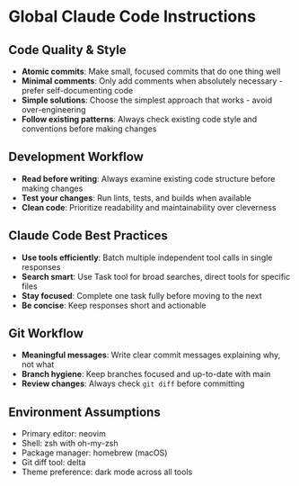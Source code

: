 # Global Claude Code Instructions

## Code Quality & Style

- **Atomic commits**: Make small, focused commits that do one thing well
- **Minimal comments**: Only add comments when absolutely necessary - prefer self-documenting code
- **Simple solutions**: Choose the simplest approach that works - avoid over-engineering
- **Follow existing patterns**: Always check existing code style and conventions before making changes

## Development Workflow

- **Read before writing**: Always examine existing code structure before making changes
- **Test your changes**: Run lints, tests, and builds when available
- **Clean code**: Prioritize readability and maintainability over cleverness

## Claude Code Best Practices

- **Use tools efficiently**: Batch multiple independent tool calls in single responses
- **Search smart**: Use Task tool for broad searches, direct tools for specific files
- **Stay focused**: Complete one task fully before moving to the next
- **Be concise**: Keep responses short and actionable

## Git Workflow

- **Meaningful messages**: Write clear commit messages explaining why, not what
- **Branch hygiene**: Keep branches focused and up-to-date with main
- **Review changes**: Always check `git diff` before committing

## Environment Assumptions

- Primary editor: neovim
- Shell: zsh with oh-my-zsh
- Package manager: homebrew (macOS)
- Git diff tool: delta
- Theme preference: dark mode across all tools
